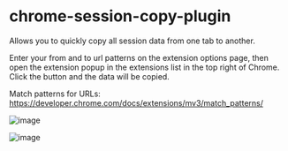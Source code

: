 # chrome-session-copy-plugin

Allows you to quickly copy all session data from one tab to another.

Enter your from and to url patterns on the extension options page, then open the extension popup in the extensions list in the top right of Chrome. Click the button and the data will be copied.

Match patterns for URLs: https://developer.chrome.com/docs/extensions/mv3/match_patterns/

![image](https://user-images.githubusercontent.com/3527476/130512878-3dd69d1a-7ece-4be2-ba1c-54b93bb64bc6.png)

![image](https://user-images.githubusercontent.com/3527476/130512968-2121a81f-2cac-4253-aca3-37c6cf1bad69.png)

